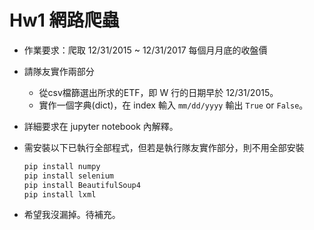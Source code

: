 # Hw1 網路爬蟲

- 作業要求：爬取 12/31/2015 ~ 12/31/2017 每個月月底的收盤價

- 請隊友實作兩部分

  - 從csv檔篩選出所求的ETF，即 W 行的日期早於 12/31/2015。
  - 實作一個字典(dict)，在 index 輸入 `mm/dd/yyyy` 輸出 `True` or `False`。

- 詳細要求在 jupyter notebook 內解釋。

- 需安裝以下已執行全部程式，但若是執行隊友實作部分，則不用全部安裝

  ```makefile
  pip install numpy
  pip install selenium
  pip install BeautifulSoup4
  pip install lxml
  ```

- 希望我沒漏掉。待補充。